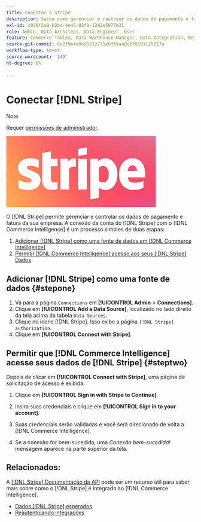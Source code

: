 ```yaml
---
title: Conectar o Stripe
description: Saiba como gerenciar e rastrear os dados de pagamento e fatura de sua empresa.
exl-id: c038f2a9-b2bd-4e45-93f9-12d2e5077b31
role: Admin, Data Architect, Data Engineer, User
feature: Commerce Tables, Data Warehouse Manager, Data Integration, Data Import/Export
source-git-commit: 6e2f9e4a9e91212771e6f6baa8c2f8101125217a
workflow-type: tm+mt
source-wordcount: '149'
ht-degree: 0%

---
```


# Conectar [!DNL Stripe]

>[!NOTE]
>
>Requer [permissões de administrador](../../../administrator/user-management/user-management.md).

![](../../../assets/stripe-logo.png)

O [!DNL Stripe] permite gerenciar e controlar os dados de pagamento e fatura da sua empresa. A conexão da conta do [!DNL Stripe] com o [!DNL Commerce Intelligence] é um processo simples de duas etapas:

1. [Adicionar [!DNL Stripe] como uma fonte de dados em [!DNL Commerce Intelligence]](#stepone)
1. [Permitir [!DNL Commerce Intelligence] acesso aos seus [!DNL Stripe] Dados](#steptwo)

## Adicionar [!DNL Stripe] como uma fonte de dados {#stepone}

1. Vá para a página `Connections` em **[!UICONTROL Admin** > **Connections]**.
1. Clique em **[!UICONTROL Add a Data Source]**, localizado no lado direito da tela acima da tabela `Data Sources`.
1. Clique no ícone [!DNL Stripe]. Isso exibe a página `[!DNL Stripe] authorization`.
1. Clique em **[!UICONTROL Connect with Stripe]**.

## Permitir que [!DNL Commerce Intelligence] acesse seus dados de [!DNL Stripe] {#steptwo}

Depois de clicar em **[!UICONTROL Connect with Stripe]**, uma página de solicitação de acesso é exibida.

1. Clique em **[!UICONTROL Sign in with Stripe to Continue]**.

1. Insira suas credenciais e clique em **[!UICONTROL Sign in to your account]**.

1. Suas credenciais serão validadas e você será direcionado de volta a [!DNL Commerce Intelligence].

1. Se a conexão for bem-sucedida, uma *Conexão bem-sucedida!* mensagem aparece na parte superior da tela.

## Relacionados:

A [[!DNL Stripe] Documentação da API](https://stripe.com/docs/api) pode ser um recurso útil para saber mais sobre como o [!DNL Stripe] é integrado ao [!DNL Commerce Intelligence].

* [Dados  [!DNL Stripe]  esperados](../integrations/stripe-data.md)
* [Reautenticando integrações](https://experienceleague.adobe.com/docs/commerce-knowledge-base/kb/how-to/mbi-reauthenticating-integrations.html)

